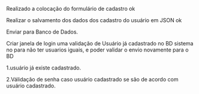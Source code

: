  Realizado a colocação do formulário de cadastro ok

 Realizar o salvamento dos dados dos cadastro do usuário em JSON ok

 Enviar para Banco de Dados.
  
 Criar janela de login uma validação de Usuário já cadastrado no BD sistema no  para não ter usuarios iguais, e poder validar o envio novamente para o BD

 1.usuário já existe cadastrado.

 2.Válidação de senha caso usuário cadastrado se são de acordo com usuário cadastrado.

